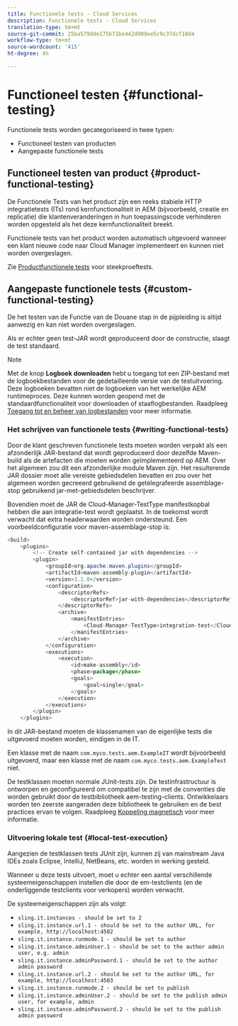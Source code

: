 ```yaml
---
title: Functionele tests - Cloud Services
description: Functionele tests - Cloud Services
translation-type: tm+mt
source-git-commit: 25ba5798de175b71be442d909ee5c9c37dcf10d4
workflow-type: tm+mt
source-wordcount: '415'
ht-degree: 4%

---
```



# Functioneel testen {#functional-testing}

Functionele tests worden gecategoriseerd in twee typen:

* Functioneel testen van producten
* Aangepaste functionele tests

## Functioneel testen van product {#product-functional-testing}

De Functionele Tests van het product zijn een reeks stabiele HTTP integratietests (ITs) rond kernfunctionaliteit in AEM (bijvoorbeeld, creatie en replicatie) die klantenveranderingen in hun toepassingscode verhinderen worden opgesteld als het deze kernfunctionaliteit breekt.

Functionele tests van het product worden automatisch uitgevoerd wanneer een klant nieuwe code naar Cloud Manager implementeert en kunnen niet worden overgeslagen.

Zie [Productfunctionele tests](https://github.com/adobe/aem-test-samples/tree/aem-cloud/smoke) voor steekproeftests.

## Aangepaste functionele tests {#custom-functional-testing}

De het testen van de Functie van de Douane stap in de pijpleiding is altijd aanwezig en kan niet worden overgeslagen.

Als er echter geen test-JAR wordt geproduceerd door de constructie, slaagt de test standaard.

>[!NOTE]
>Met de knop **Logboek downloaden** hebt u toegang tot een ZIP-bestand met de logboekbestanden voor de gedetailleerde versie van de testuitvoering. Deze logboeken bevatten niet de logboeken van het werkelijke AEM runtimeproces. Deze kunnen worden geopend met de standaardfunctionaliteit voor downloaden of staaflogbestanden. Raadpleeg [Toegang tot en beheer van logbestanden](/help/implementing/cloud-manager/manage-logs.md) voor meer informatie.


### Het schrijven van functionele tests {#writing-functional-tests}

Door de klant geschreven functionele tests moeten worden verpakt als een afzonderlijk JAR-bestand dat wordt geproduceerd door dezelfde Maven-build als de artefacten die moeten worden geïmplementeerd op AEM. Over het algemeen zou dit een afzonderlijke module Maven zijn. Het resulterende JAR dossier moet alle vereiste gebiedsdelen bevatten en zou over het algemeen worden gecreeerd gebruikend de getelegrafeerde assemblage-stop gebruikend jar-met-gebiedsdelen beschrijver.

Bovendien moet de JAR de Cloud-Manager-TestType manifestkopbal hebben die aan integratie-test wordt geplaatst. In de toekomst wordt verwacht dat extra headerwaarden worden ondersteund. Een voorbeeldconfiguratie voor maven-assemblage-stop is:

```java
<build>
    <plugins>
        <!-- Create self-contained jar with dependencies -->
        <plugin>
            <groupId>org.apache.maven.plugins</groupId>
            <artifactId>maven-assembly-plugin</artifactId>
            <version>3.1.0</version>
            <configuration>
                <descriptorRefs>
                    <descriptorRef>jar-with-dependencies</descriptorRef>
                </descriptorRefs>
                <archive>
                    <manifestEntries>
                        <Cloud-Manager-TestType>integration-test</Cloud-Manager-TestType>
                    </manifestEntries>
                </archive>
            </configuration>
            <executions>
                <execution>
                    <id>make-assembly</id>
                    <phase>package</phase>
                    <goals>
                        <goal>single</goal>
                    </goals>
                </execution>
            </executions>
        </plugin>
    </plugins>
```

In dit JAR-bestand moeten de klassenamen van de eigenlijke tests die uitgevoerd moeten worden, eindigen in de IT.

Een klasse met de naam `com.myco.tests.aem.ExampleIT` wordt bijvoorbeeld uitgevoerd, maar een klasse met de naam `com.myco.tests.aem.ExampleTest` niet.

De testklassen moeten normale JUnit-tests zijn. De testinfrastructuur is ontworpen en geconfigureerd om compatibel te zijn met de conventies die worden gebruikt door de testbibliotheek aem-testing-clients. Ontwikkelaars worden ten zeerste aangeraden deze bibliotheek te gebruiken en de best practices ervan te volgen. Raadpleeg [Koppeling magnetisch](https://github.com/adobe/aem-testing-clients) voor meer informatie.

### Uitvoering lokale test {#local-test-execution}

Aangezien de testklassen tests JUnit zijn, kunnen zij van mainstream Java IDEs zoals Eclipse, IntelliJ, NetBeans, etc. worden in werking gesteld.

Wanneer u deze tests uitvoert, moet u echter een aantal verschillende systeemeigenschappen instellen die door de em-testclients (en de onderliggende testclients voor verkopers) worden verwacht.

De systeemeigenschappen zijn als volgt:

* `sling.it.instances - should be set to 2`
* `sling.it.instance.url.1 - should be set to the author URL, for example, http://localhost:4502`
* `sling.it.instance.runmode.1 - should be set to author`
* `sling.it.instance.adminUser.1 - should be set to the author admin user, e.g. admin`
* `sling.it.instance.adminPassword.1 - should be set to the author admin password`
* `sling.it.instance.url.2 - should be set to the author URL, for example, http://localhost:4503`
* `sling.it.instance.runmode.2 - should be set to publish`
* `sling.it.instance.adminUser.2 - should be set to the publish admin user, for example, admin`
* `sling.it.instance.adminPassword.2 - should be set to the publish admin password`

